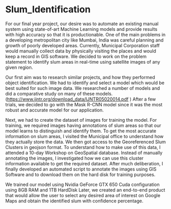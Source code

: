 # Slum_Identification

For our final year project, our desire was to automate an existing manual system using state-of-art Machine Learning models and provide results with high accuracy so that it is productionable. One of the main problems in a developing metropolitan city like Mumbai, India was careful planning and growth of poorly developed areas. Currently, Municipal Corporation staff would manually collect data by physically visiting the places and would keep a record in GIS software. We decided to work on the problem statement to identify slum areas in real-time using satellite images of any given region. 

Our first aim was to research similar projects, and how they performed object identification. We had to identify and select a model which would be best suited for such image data. We researched a number of models and did a comparative study on many of these models. (https://www.ijntr.org/download_data/IJNTR05020014.pdf ) After a few trials, we decided to go with the Mask R-CNN model since it was the most robust and accurate model for our application. 

Next, we had to create the dataset of images for training the model. For training, we required images having annotations of slum areas so that our model learns to distinguish and identify them. To get the most accurate information on slum areas, I visited the Municipal office to understand how they actually store the data. We then got access to the Georeferenced Slum Clusters in geojson format. To understand how to make use of this data, I attended a 10-day Workshop on GeoSpatial database. Instead of manually annotating the images, I investigated how we can use this cluster information available to get the required dataset. After much deliberation, I finally developed an automated script to annotate the images using GIS Software and to download them on the hard disk for training purposes. 

We trained our model using Nvidia GeForce GTX 650 Cuda configuration using 8GB RAM and 1TB HardDisk Later, we created an end-to-end product that would allow the user to select any desired area of interest on Google Maps and obtain the identified slum with confidence percentage.
